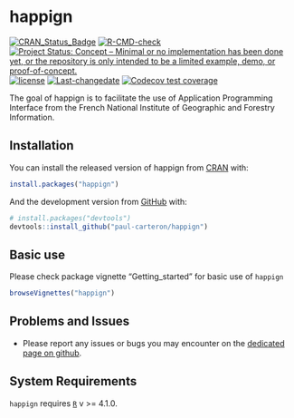 
<!-- README.md is generated from README.Rmd. Please edit that file -->

# happign

<!-- badges: start -->

[![CRAN_Status_Badge](https://www.r-pkg.org/badges/version/happign)](https://cran.r-project.org/package=happign)
[![R-CMD-check](https://github.com/paul-carteron/happign/workflows/R-CMD-check/badge.svg)](https://github.com/paul-carteron/happign/actions)
[![Project Status: Concept – Minimal or no implementation has been done
yet, or the repository is only intended to be a limited example, demo,
or
proof-of-concept.](https://www.repostatus.org/badges/latest/concept.svg)](https://www.repostatus.org/#concept)
[![license](https://img.shields.io/badge/license-GPL--3-blue.svg)](https://www.gnu.org/licenses/gpl-3.0.en.html)
[![Last-changedate](https://img.shields.io/badge/last%20change-2022--01--06-yellowgreen.svg)](/commits/master)
[![Codecov test
coverage](https://codecov.io/gh/paul-carteron/happign/branch/main/graph/badge.svg)](https://app.codecov.io/gh/paul-carteron/happign?branch=main)
<!-- badges: end -->

The goal of happign is to facilitate the use of Application Programming
Interface from the French National Institute of Geographic and Forestry
Information.

## Installation

You can install the released version of happign from
[CRAN](https://CRAN.R-project.org) with:

``` r
install.packages("happign")
```

And the development version from [GitHub](https://github.com/) with:

``` r
# install.packages("devtools")
devtools::install_github("paul-carteron/happign")
```

## Basic use

Please check package vignette “Getting_started” for basic use of
`happign`

``` r
browseVignettes("happign")
```

## Problems and Issues

-   Please report any issues or bugs you may encounter on the [dedicated
    page on github](https://github.com/paul-carteron/happign/issues).

## System Requirements

`happign` requires [`R`](https://cran.r-project.org) v \>= 4.1.0.
